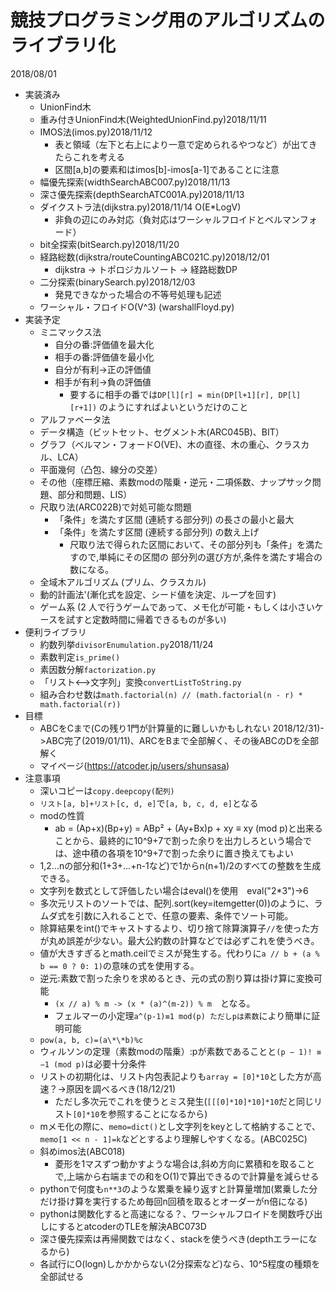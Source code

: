 ﻿# 競技プログラミング用のアルゴリズムのライブラリ化
2018/08/01

- 実装済み
	- UnionFind木
	- 重み付きUnionFind木(WeightedUnionFind.py)2018/11/11
	- IMOS法(imos.py)2018/11/12
		- 表と領域（左下と右上により一意で定められるやつなど）が出てきたらこれを考える
		- 区間[a,b]の要素和はimos[b]-imos[a-1]であることに注意
	- 幅優先探索(widthSearchABC007.py)2018/11/13
 	- 深さ優先探索(depthSearchATC001A.py)2018/11/13
	- ダイクストラ法(dijkstra.py)2018/11/14 O(E*LogV)
		- 非負の辺にのみ対応（負対応はワーシャルフロイドとベルマンフォード）
	- bit全探索(bitSearch.py)2018/11/20
	- 経路総数(dijkstra/routeCountingABC021C.py)2018/12/01
		- dijkstra -> トポロジカルソート -> 経路総数DP
	- 二分探索(binarySearch.py)2018/12/03
		- 発見できなかった場合の不等号処理も記述
	- ワーシャル・フロイドO(V^3) (warshallFloyd.py)
- 実装予定
	- ミニマックス法
		- 自分の番:評価値を最大化
		- 相手の番:評価値を最小化
		- 自分が有利→正の評価値
		- 相手が有利→負の評価値
			- 要するに相手の番では```DP[l][r] = min(DP[l+1][r], DP[l][r+1])```
			のようにすればよいというだけのこと
	- アルファベータ法
	- データ構造（ビットセット、セグメント木(ARC045B)、BIT）
	- グラフ（ベルマン・フォードO(VE)、木の直径、木の重心、クラスカル、LCA）
	- 平面幾何（凸包、線分の交差）
	- その他（座標圧縮、素数modの階乗・逆元・二項係数、ナップサック問題、部分和問題、LIS）
	- 尺取り法(ARC022B)で対処可能な問題
		- 「条件」を満たす区間 (連続する部分列) の長さの最小と最大
		- 「条件」を満たす区間 (連続する部分列) の数え上げ
			- 尺取り法で得られた区間において、その部分列も「条件」を満たすので,単純にその区間の
			部分列の選び方が,条件を満たす場合の数になる。
	- 全域木アルゴリズム (プリム、クラスカル)
	- 動的計画法'(漸化式を設定、シード値を決定、ループを回す)
	- ゲーム系 (2 人で行うゲームであって、メモ化が可能・もしくは小さいケースを試すと定数時間に帰着できるものが多い)
- 便利ライブラリ
	- 約数列挙```divisorEnumulation.py```2018/11/24
	- 素数判定```is_prime()```
	- 素因数分解```factorization.py```
	- 「リスト<-->文字列」変換```convertListToString.py```
	- 組み合わせ数は```math.factorial(n) // (math.factorial(n - r) * math.factorial(r))```
- 目標
	- ABCをCまで(Cの残り1門が計算量的に難しいかもしれない 2018/12/31)->ABC完了(2019/01/11)、ARCをBまで全部解く、その後ABCのDを全部解く
	- マイページ(https://atcoder.jp/users/shunsasa)
- 注意事項
	- 深いコピーは```copy.deepcopy(配列)```
	- ```リスト[a, b]+リスト[c, d, e]```で```[a, b, c, d, e]```となる
	- modの性質
		- ab = (Ap+x)(Bp+y) = ABp² + (Ay+Bx)p + xy ≡ xy (mod p)と出来ることから、最終的に10^9+7で割った余りを出力しろという場合では、途中積の各項を10^9+7で割った余りに置き換えてもよい
	- 1,2...nの部分和(1+3+...+n-1など)で1からn(n+1)/2のすべての整数を生成できる。
	- 文字列を数式として評価したい場合はeval()を使用　eval("2*3")->6
	- 多次元リストのソートでは、配列.sort(key=itemgetter(0))のように、ラムダ式を引数に入れることで、任意の要素、条件でソート可能。
	- 除算結果をint()でキャストするより、切り捨て除算演算子```//```を使った方が丸め誤差が少ない。最大公約数の計算などでは必ずこれを使うべき。
	- 値が大きすぎるとmath.ceilでミスが発生する。代わりに```a // b + (a % b == 0 ? 0: 1)```の意味の式を使用する。
	- 逆元:素数で割った余りを求めるとき、元の式の割り算は掛け算に変換可能
		- ```(x // a) % m -> (x * (a)^(m-2)) % m```　となる。
		- フェルマーの小定理```a^(p-1)≡1 mod(p) ただしpは素数```により簡単に証明可能
	- ```pow(a, b, c)=(a\*\*b)%c```
	- ウィルソンの定理（素数modの階乗）:pが素数であることと```(p − 1)! ≡ −1 (mod p)```は必要十分条件
	- リストの初期化は、リスト内包表記よりも```array = [0]*10```とした方が高速？->原因を調べるべき(18/12/21)
		- ただし多次元でこれを使うとミス発生(```[[[0]*10]*10]*10```だと同じリスト```[0]*10```を参照することになるから)
	- mメモ化の際に、```memo=dict()```とし文字列をkeyとして格納することで、```memo[1 << n - 1]=k```などとするより理解しやすくなる。(ABC025C)
	- 斜めimos法(ABC018)
		- 菱形を1マスずつ動かすような場合は,斜め方向に累積和を取ることで,上端から右端までの和をO(1)で算出できるので計算量を減らせる
	- pythonで何度も```n**3```のような累乗を繰り返すと計算量増加(累乗した分だけ掛け算を実行するため毎回n回積を取るとオーダーがn倍になる)
	- pythonは関数化すると高速になる？、ワーシャルフロイドを関数呼び出しにするとatcoderのTLEを解決ABC073D
	- 深さ優先探索は再帰関数ではなく、stackを使うべき(depthエラーになるから)
	- 各試行にO(logn)しかかからない(2分探索など)なら、10^5程度の種類を全部試せる
